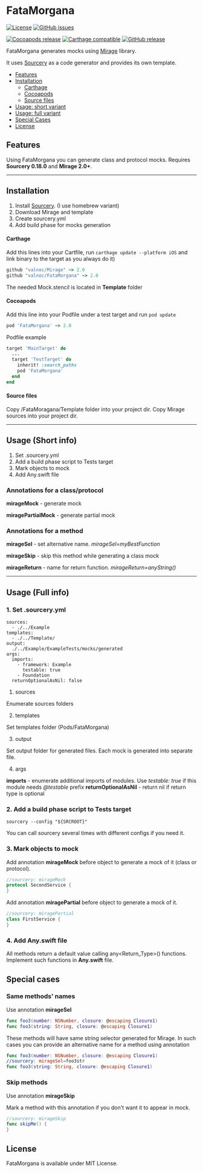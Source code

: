 # FataMorgana
[![License](https://img.shields.io/github/license/valnoc/FataMorgana.svg)](https://github.com/valnoc/FataMorgana/blob/master/LICENSE) [![GitHub issues](https://img.shields.io/github/issues-raw/valnoc/FataMorgana.svg)](https://github.com/valnoc/FataMorgana/issues) 

[![Cocoapods release](https://img.shields.io/cocoapods/v/FataMorgana.svg)]() [![Carthage compatible](https://img.shields.io/badge/Carthage-compatible-4BC51D.svg?style=flat)](https://github.com/Carthage/Carthage) [![GitHub release](https://img.shields.io/github/release/valnoc/FataMorgana.svg)](https://github.com/valnoc/FataMorgana/releases) 

FataMorgana generates mocks using [Mirage](https://github.com/valnoc/Mirage) library.

It uses [Sourcery](https://github.com/krzysztofzablocki/Sourcery) as a code generator and provides its own template.

- [Features](#features)
- [Installation](#installation)
  - [Carthage](#carthage)
  - [Cocoapods](#cocoapods)
  - [Source files](#source-files)
- [Usage: short variant](#usage-short-info)
- [Usage: full variant](#usage-full-info)
- [Special Cases](#special-cases)
- [License](#license)

## Features
Using FataMorgana you can generate class and protocol mocks.
Requires **Sourcery 0.18.0** and **Mirage 2.0+**.

---
## Installation
1. Install [Sourcery](https://github.com/krzysztofzablocki/Sourcery). (I use homebrew variant)
2. Download Mirage and template
3. Create sourcery.yml
4. Add build phase for mocks generation

#### Carthage
Add this lines into your Cartfile, run `carthage update --platform iOS` and link binary to the target as you always do it)
```ruby
github "valnoc/Mirage" ~> 2.0
github "valnoc/FataMorgana" ~> 2.0
```
The needed Mock.stencil is located in **Template** folder


#### Cocoapods
Add this line into your Podfile under a test target and run `pod update`
```ruby
pod 'FataMorgana' ~> 2.0
```

Podfile example
```ruby
target 'MainTarget' do
  ...
  target 'TestTarget' do
    inherit! :search_paths
    pod 'FataMorgana'
  end
end
```

#### Source files
Copy /FataMoragana/Template folder into your project dir.
Copy Mirage sources into your project dir.

---
## Usage (Short info)
1. Set .sourcery.yml
2. Add a build phase script to Tests target
3. Mark objects to mock
4. Add Any.swift file

### Annotations for a class/protocol

**mirageMock** - generate mock

**miragePartialMock** - generate partial mock

### Annotations for a method

**mirageSel** - set alternative name. *mirageSel=myBestFunction*

**mirageSkip** - skip this method while generating a class mock

**mirageReturn** - name for return function. *mirageReturn=anyString()*

---
## Usage (Full info)

### 1. Set .sourcery.yml
```
sources:
  - ./../Example
templates:
  - ./../Template/
output: 
  ./../Example/ExampleTests/mocks/generated
args:
  imports: 
    - framework: Example
      testable: true
    - Foundation
  returnOptionalAsNil: false
```
1. sources

Enumerate sources folders

2. templates

Set templates folder (Pods/FataMorgana)

3. output

Set output folder for generated files. Each mock is generated into separate file.

4. args

**imports** - enumerate additional imports of modules. Use *testable: true* if this module needs *@testable* prefix
**returnOptionalAsNil** - return nil if return type is optional

### 2. Add a build phase script to Tests target
```
sourcery --config "${SRCROOT}"
```
You can call sourcery several times with different configs if you need it.

### 3. Mark objects to mock
Add annotation **mirageMock** before object to generate a mock of it (class or protocol).
```swift
//sourcery: mirageMock
protocol SecondService {
}
```
Add annotation **miragePartial** before object to generate a mock of it.
```swift
//sourcery: miragePartial
class FirstService {
}
```
### 4. Add Any.swift file
All methods return a default value calling any<Return_Type>() functions.
Implement such functions in **Any.swift** file.

## Special cases
### Same methods' names
Use annotation **mirageSel**
```swift
func foo3(number: NSNumber, closure: @escaping Closure1)
func foo3(string: String, closure: @escaping Closure1)
```
These methods will have same string selector generated for Mirage.
In such cases you can provide an alternative name for a method using annotation
```swift
func foo3(number: NSNumber, closure: @escaping Closure1)
//sourcery: mirageSel=foo3str
func foo3(string: String, closure: @escaping Closure1)
```

### Skip methods
Use annotation **mirageSkip**

Mark a method with this annotation if you don't want it to appear in mock.
```swift
//sourcery: mirageSkip
func skipMe() {
}
```

## License
FataMorgana is available under MIT License.
